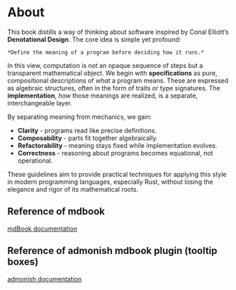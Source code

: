 # About

This book distills a way of thinking about software inspired by Conal Elliott’s **Denotational Design**.
The core idea is simple yet profound:

```admonish note title="Denotational Design"
*Define the meaning of a program before deciding how it runs.*
```

In this view, computation is not an opaque sequence of steps but a transparent mathematical object. We begin with **specifications** as pure, compositional descriptions of *what* a program means. These are expressed as algebraic structures, often in the form of traits or type signatures. The **implementation**, *how* those meanings are realized, is a separate, interchangeable layer.

By separating meaning from mechanics, we gain:

* **Clarity** - programs read like precise definitions.
* **Composability** - parts fit together algebraically.
* **Refactorability** - meaning stays fixed while implementation evolves.
* **Correctness** - reasoning about programs becomes equational, not operational.

These guidelines aim to provide practical techniques for applying this style in modern programming languages, especially Rust, without losing the elegance and rigor of its mathematical roots.

## Reference of mdbook

[mdBook documentation](https://rust-lang.github.io/mdBook/index.html)

## Reference of **admonish** mdbook plugin (tooltip boxes)

[admonish documentation](https://tommilligan.github.io/mdbook-admonish/)
